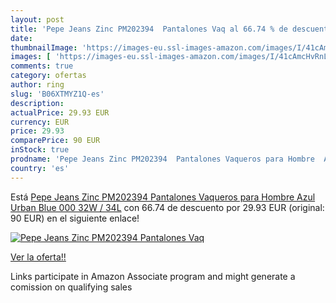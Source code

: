 ```yaml
---
layout: post
title: 'Pepe Jeans Zinc PM202394  Pantalones Vaq al 66.74 % de descuento'
date: 
thumbnailImage: 'https://images-eu.ssl-images-amazon.com/images/I/41cAmcHvRnL._SL200_.jpg'
images: [ 'https://images-eu.ssl-images-amazon.com/images/I/41cAmcHvRnL._SL200_.jpg' ]
comments: true
category: ofertas
author: ring
slug: 'B06XTMYZ1Q-es'
description:
actualPrice: 29.93 EUR
currency: EUR
price: 29.93
comparePrice: 90 EUR
inStock: true
prodname: 'Pepe Jeans Zinc PM202394  Pantalones Vaqueros para Hombre  Azul  Urban Blue 000   32W / 34L'
country: 'es'
---
```


Está [Pepe Jeans Zinc PM202394  Pantalones Vaqueros para Hombre  Azul  Urban Blue 000   32W / 34L](https://www.amazon.es/dp/B06XTMYZ1Q/?tag=tolees-21) con 66.74 de descuento por 29.93 EUR (original: 90 EUR) en el siguiente enlace!

[![Pepe Jeans Zinc PM202394  Pantalones Vaq](https://images-eu.ssl-images-amazon.com/images/I/41cAmcHvRnL._SL200_.jpg)](https://www.amazon.es/dp/B06XTMYZ1Q/?tag=tolees-21)

[Ver la oferta!!](https://www.amazon.es/dp/B06XTMYZ1Q/?tag=tolees-21)

Links participate in Amazon Associate program and might generate a comission on qualifying sales


